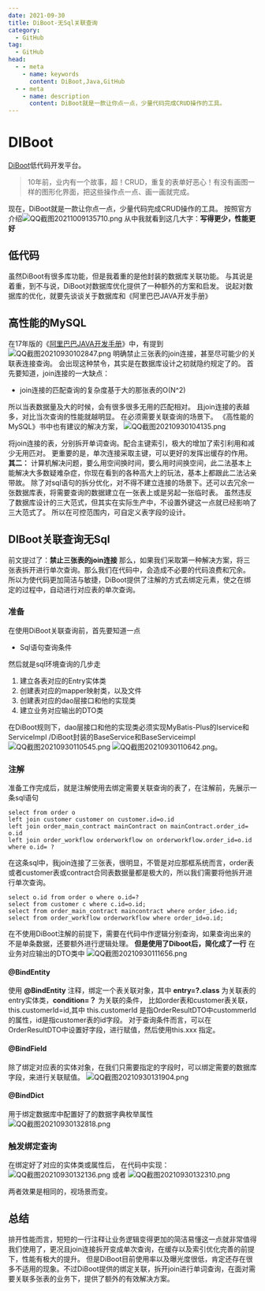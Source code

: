 ```yaml
---
date: 2021-09-30
title: DiBoot-无Sql关联查询
category: 
  - GitHub
tag:
  - GitHub
head:
  - - meta
    - name: keywords
      content: DiBoot,Java,GitHub
  - - meta
    - name: description
      content: DiBoot就是一款让你点一点，少量代码完成CRUD操作的工具。
---
```

# DIBoot
[DiBoot](https://www.diboot.com/)低代码开发平台。
> 10年前，业内有一个故事，超！CRUD，重复的表单好恶心！有没有画图一样的图形化界面，把这些操作点一点、画一画就完成。

现在，DiBoot就是一款让你点一点，少量代码完成CRUD操作的工具。
按照官方介绍![QQ截图20211009135710.png](https://leyuna-blog-img.oss-cn-hangzhou.aliyuncs.com/image/2021-10-09/QQ截图20211009135710.png)
从中我就看到这几大字：**写得更少，性能更好**
## 低代码
虽然DiBoot有很多库功能，但是我着重的是他封装的数据库关联功能。
与其说是着重，到不与说，DiBoot对数据库优化提供了一种额外的方案和启发。
说起对数据库的优化，就要先谈谈关于数据库和《阿里巴巴JAVA开发手册》
## 高性能的MySQL
在17年版的《[阿里巴巴JAVA开发手册](https://yq.aliyun.com/attachment/download/?id=5585)》中，有提到
![QQ截图20210930102847.png](https://leyuna-blog-img.oss-cn-hangzhou.aliyuncs.com/image/2021-09-30/QQ截图20210930102847.png)
明确禁止三张表的join连接，甚至尽可能少的关联表连接查询。
会出现这种禁令，其实是在数据库设计之初就隐约规定了的。
首先要知道，join连接的一大缺点：
- join连接的匹配查询的复杂度基于大的那张表的O(N^2)

所以当表数据量及大的时候，会有很多很多无用的匹配相对。
且join连接的表越多，对比当次查询的性能就越明显。
在必须需要关联查询的场景下。
《高性能的MySQL》书中也有建议的解决方案，
![QQ截图20210930104135.png](https://leyuna-blog-img.oss-cn-hangzhou.aliyuncs.com/image/2021-09-30/QQ截图20210930104135.png)

将join连接的表，分别拆开单词查询。配合主键索引，极大的增加了索引利用和减少无用匹对。
更重要的是，单次连接采取主键，可以更好的发挥出缓存的作用。
**其二：**
计算机解决问题，要么用空间换时间，要么用时间换空间，此二法基本上能解决大多数疑难杂症，你现在看到的各种高大上的玩法，基本上都跟此二法沾亲带故。
除了对sql语句的拆分优化，对不得不建立连接的场景下。还可以去冗余一张数据库表，将需要查询的数据建立在一张表上或是另起一张临时表。
虽然违反了数据库设计的三大范式，但其实在实际生产中，不设置外键这一点就已经影响了三大范式了。
所以在可控范围内，可自定义表字段的设计。

## DIBoot关联查询无Sql
前文提过了：**禁止三张表的join连接**
那么，如果我们采取第一种解决方案，将三张表拆开进行单次查询。那么我们在代码中，会造成不必要的代码浪费和冗余。
所以为使代码更加简洁与敏捷，DiBoot提供了注解的方式去绑定元素，使之在绑定的过程中，自动进行对应表的单次查询。
### 准备
在使用DiBoot关联查询前，首先要知道一点
- Sql语句查询条件

然后就是sql环境查询的几步走
1. 建立各表对应的Entry实体类
2. 创建表对应的mapper映射类，以及文件
3. 创建表对应的dao层接口和他的实现类
4. 建立业务对应输出的DTO类

在DiBoot规则下，dao层接口和他的实现类必须实现MyBatis-Plus的Iservice和ServiceImpl /DiBoot封装的BaseService和BaseServiceimpl
![QQ截图20210930110545.png](https://leyuna-blog-img.oss-cn-hangzhou.aliyuncs.com/image/2021-09-30/QQ截图20210930110545.png)
![QQ截图20210930110642.png](https://leyuna-blog-img.oss-cn-hangzhou.aliyuncs.com/image/2021-09-30/QQ截图20210930110642.png)。

### 注解
准备工作完成后，就是注解使用去绑定需要关联查询的表了，在注解前，先展示一条sql语句
```
select from order o 
left join customer customer on customer.id=o.id
left join order_main_contract mainContract on mainContract.order_id= o.id 
left join order_workflow orderworkflow on orderworkflow.order_id=o.id
where o.id= ?

```
在这条sql中，我join连接了三张表，很明显，不管是对应那框系统而言，order表或者customer表或contract合同表数据量都是极大的，所以我们需要将他拆开进行单次查询。
```
select o.id from order o where o.id=?
select from customer c where c.id=o.id;
select from order_main_contract maincontract where order_id=o.id;
select from order_workflow orderworkflow where order_id=o.id;
```
在不使用DiBoot注解的前提下，需要在代码中作逻辑分别查询，如果查询出来的不是单条数据，还要额外进行逻辑处理。
**但是使用了Diboot后，简化成了一行**
在业务对应输出的DTO类中
![QQ截图20210930111656.png](https://leyuna-blog-img.oss-cn-hangzhou.aliyuncs.com/image/2021-09-30/QQ截图20210930111656.png)
#### @BindEntity
使用 **@BindEntity** 注释，绑定一个表关联对象，其中 **entry=?.class** 为关联表的entry实体类，**condition=？** 为关联的条件，
比如order表和customer表关联，this.customerId=id,其中 this.customerId 是指OrderResultDTO中custommerId的属性，id是指customer表的id字段。
对于查询条件而言，可以在OrderResultDTO中设置好字段，进行赋值，然后使用this.xxx 指定。

#### @BindField
除了绑定对应表的实体对象，在我们只需要指定的字段时，可以绑定需要的数据库字段，来进行关联赋值。
![QQ截图20210930131904.png](https://leyuna-blog-img.oss-cn-hangzhou.aliyuncs.com/image/2021-09-30/QQ截图20210930131904.png)

#### @BindDict
用于绑定数据库中配置好了的数据字典枚举属性
![QQ截图20210930132818.png](https://leyuna-blog-img.oss-cn-hangzhou.aliyuncs.com/image/2021-09-30/QQ截图20210930132818.png)

### 触发绑定查询
在绑定好了对应的实体类或属性后，
在代码中实现：
![QQ截图20210930132136.png](https://leyuna-blog-img.oss-cn-hangzhou.aliyuncs.com/image/2021-09-30/QQ截图20210930132136.png)
或者
![QQ截图20210930132310.png](https://leyuna-blog-img.oss-cn-hangzhou.aliyuncs.com/image/2021-09-30/QQ截图20210930132310.png)

两者效果是相同的，视场景而变。

## 总结
排开性能而言，短短的一行注释让业务逻辑变得更加的简洁易懂这一点就非常值得我们使用了，更况且join连接拆开变成单次查询，在缓存以及索引优化完善的前提下，性能有极大的提升。
但是DiBoot目前使用率以及曝光度很低，肯定还存在很多不适用的现象。不过DiBoot提供的绑定关联，拆开join进行单词查询，在面对需要关联多张表的业务下，提供了额外的有效解决方案。
